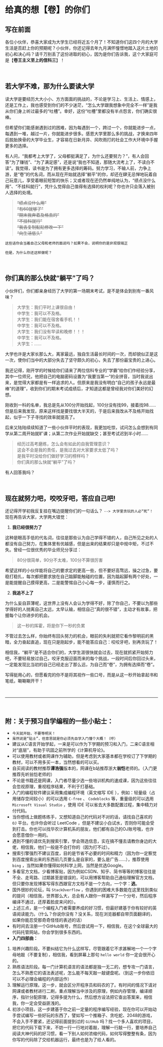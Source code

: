# 给真的想【卷】的你们
## 写在前面
各位小伙伴，恭喜大家成为大学生已经将近五个月了！不知道你们这四个月的大学生活是否赶上你的预期呢？小伙伴，你还记得去年九月满怀憧憬地踏入这片土地的初心和决心吗？请千万别丢了这份进取的初心，因为是你们告诉我，这个大家庭可是【**卷王主义至上的信科三**】！

<br>

## 若大学不难，那为什么要读大学
读大学是要经历大大小小、方方面面的挑战的，不论是学习上、生活上、情感上，还是工作上，我也感受到你们的不少迷茫，“怎么大学跟我想象中完全不一样”是我从你们身上听过最多的“吐槽”。幸好，这份“吐槽”里都没有半点怨言，你们确实很棒。  

但希望你们能感谢遇到过的困难，因为每遇到一个，跨过一个，你就能进步一点，每遇到一堆，越过一片，你就能进步很多。感恩大学里那么多的挑战，才换来四年后脱胎换骨的大学毕业生，才容易在日新月异、风吹雨打的社会工作大环境中手握更多的选择。 

有人问，“我都考上大学了，父母都挺满足了，为什么还要努力？”，有人会回答“为了赚钱”、“为了满足感”，还是说“我也不知道，那随大流考上了，不读白不读”。我觉得，读书是为了拥有更多选择的筹码。努力学习，不输人前，力争上游，是“卷”的代名词，而从现在开始就选择“躺平”的你，却还在肆无忌惮地玩着自己玩意儿，享受着眼前短暂的快乐；又或者现在还仍然单纯地认为，“绩点没什么用”、“不挂科就行”，凭什么觉得自己值得有选择的权利呢？你也许只会落入被别人选择的处境。  

>~~“绩点没什么用”~~  
~~“有60就够了”~~  
~~“期末我奔着及格去的”~~  
~~“不挂科就行”~~  
~~“我去复制黏贴修改一下”~~  
~~“向生活低头”~~  

`这些话你会当着自己父母和老师的面说吗？如果不会，说明你的是非观很端正`  

`但是，为什么你还这样做呢？`

<br>
    
## 你们真的那么快就“躺平”了吗？
小伙伴们，你们都亲身经历了大学的第一场期末考试，是不是体会到别有一番风味？

> 大学生：我们平时上课很自由！  
 中学生：我可以不及格。  
 大学生：我们能在宿舍看手机！！  
 中学生：我可以不及格。  
 大学生：我们没有早读和晚修！！！  
 中学生：我可以不及格。  
 大学生：……

大学也许是大家长那么大，离家最远，独自生活最长时间的一次，而却貌似正是这一次，使你们当中的大部分失去了坚守颇久的初心，失去了那份最宝贵的上进心。  

我还记得，刚开学的时候给你们请来了两位信科专业的“学霸”给你们作经验分享，其中一位师兄，他把自己的电脑密码设置为“我要当第一”的全拼音，当时我说出来，是觉得大家都是有一样追求的人。但原来是我没有明白“自己的孩子永远是最棒”的道理”，收到你们的期末考试成绩后，才知道这都是曾经我对你们美好的幻想。  

刚收到一科的名单，我总是先从100分开始找起，100分没有找99，接着找98……但是后来我发现，原来这样找是要找很大半天的，于是后来我改从不及格开始找起，似乎一下子寻找的效率就提高了。 

后来又陆陆续续知道了一些小伙伴平时的表现，我更加吃惊，试问怎么会想到有同学从第二周开始就旷课；从第二次作业开始就缺交；甚至考试迟到半小时……  

>经历过高考磨练，怎么会有如此的自我管理意识？  
这会不会是我的责任，是我过去对大家要求太低了吗？  
是我平时没给你们做好学习的榜样吗？  
你们真的那么快就“躺平”了吗？

有人回答我吗？

<br>

## 现在就努力吧，咬咬牙吧，答应自己吧!
还记得开学初我反复挂在嘴边提醒你们的一句话么？ `--> 大学里贪玩的人必“死”！`  
现在再告诉大家，大学两大错觉：

1. **我已经很努力了**

这种是眼高手低的代名词，往往是那些认为自己学得不错的人，自己所见之处的人都没有自己努力，在集体里有优越感，但是出来的结果却只是中规中矩，不过不失。曾经一位很优秀的毕业师兄分享过：

>80分很简单，90分不太难，100分不算很厉害  

希望这样的小伙伴能将自己的要求定的更高一些，但不要好高骛远，操之过急，要稳打稳扎，每次都把要求放在自己踮脚能触碰的位置，因为踮起脚有两个好处，一是能提醒自己摸得更高，二是能警惕自己小心每一步，谨慎而行之。

2. **我追不上了**  

为什么妄自菲薄呢，这世界上没有人会认为学得不好，除了你自己，不要以为那些学得好的人抛离自己太远，太早认输，相信自己“真的很不错”，主动才有故事，把握每个让你进步的机会。

>这一秒的挥霍，将是你下一秒的负累

不管过去怎么样，你始终有回头努力的机会，眼前的失利就把它看作黎明前的黑暗，全力奋起直追，现在只是刚起步，能不能答应自己：咬咬牙吧，别再贪玩了！

相信我，“躺平”是不适合你们的，大学生涯很快就会过去，现在就抓紧开始努力吧，不要轻易放过自己，咬牙克服迎面而来的每个挑战，一段时间后你回过头来，一定能发现比当初的自己已经走出了那么远，为自己而“卷”，为拥有选择而“卷”。

写得挺用心的，但愿看完的你不是将其视作一些口号，而是从这一秒开始拿起书和笔纸，唰唰唰开干！

<br>

---
<br>


## **附：关于预习自学编程的一些小贴士：**
- `今天就开始，不要等明天！`
- `虽然说是“贴士”，但意思就是你必须先自学入门懂个大概！（哼）`
- 建议从C语言开始学起，一来是可以作为下学期的预习和入门，二来C语言相对“底层”，有助于巩固之前所学的《计算机导论》。
- 可以使用教材或者网课作为辅助，但是考虑到大家基本都在学校订了下学期的教材，可以不用多买一本，当然想看的可以买。
- 自买阅读的教材推荐**谭浩强**版本的，网课在b站推荐浙大**翁恺**老师的。（入门更推荐先听翁恺老师的）
- 不论是书籍还是网课，入门者尽量少选一些培训机构的速成课，因为这些往往会忽视原理，重视程序结果，不利于打基础。
- 入门的编程软件建议采用集成编程环境（英文缩写 IDE ），例如：轻量级（占用储存空间较小）的可以选用 `C-free` 、 `Codeblocks` 等，重量级的可以选用 `Microsoft Visual Studio` ，使用 IDE 可以省去大多数配置过程，集中精力对付代码。
- 当你想线上做题练练手，又想知道自己的代码对不对的话，请找自己喜欢的 `OJ` 平台。也许你会听过 LeetCode ，但是不建议小白试水，否则你可能会受到打击。你也可以找华农计算机系的朋友，他们都有自己的OJ账号哦，也许会愿意借你一用的。
- 遇到不懂的请优先到搜索引擎，学会筛选信息，实在搞不懂去请教你身边的大佬，相信我，他们一般是不会打你的（因为打不过）。
- 搜索引擎强烈不建议百度，目的是节省不必要的时间和精力（因为你一定察觉到百度搜索出来的东西前几页要么是自家的，要么是广告……），推荐使用 `bing` ，当然如果你懂得如何科学上网，当然是优选Google。
- 多看官方文档，少看博客贴，因为例如CSDN、知乎、简书等等的博客往往是不全、走弯路、过期甚至是错误的，可以用博客帮助自己通俗理解官方文档，但只要你发现博客写得东西跟官方文档不是一个方向，一个字：**逃**。
- 国外很妙的论坛，叫 `StackOverflow` ，你遇到的困难大多数能在这里找到类似的提问（相信我，世界那么大，总会有人跟你一样漏写了一个分号，然后程序编译不通过，还厚着脸皮来问的）。
- 上述三点，是一个编程入门者需要养成的好习惯，但最好建基于你有较好的英语阅读能力。（什么？你说你没有？没关系，现在浏览器都自带页面翻译的，如果你能忍受那奇奇怪怪的表述的话）
- 有时间去注册一个GitHub账号，然后尝试用一下，相信我，在这个全球最大的代码托管网站，你会学到很多东西的。
- **入门四部曲：**
1. 培养兴趣阶段。不要纠结它为什么这样写，尽管跟着它不求甚解地一个一个字母地敲（不要复制），相信我，看到屏幕上那句 `hello world` 你一定会很开心的。
2. 熟练语法阶段。每一门计算机语言的语法都是独一无二的，想专攻一门语言，怎么不熟悉它的语法表述呢，怎么能不每天敲一敲键盘呢。（到这一步你依旧可以不必理会编程的内部运作）
3. 理解运行原理。这一步，就会区分开程序员和码农的了。有时间的情况下请对网课或者教材进行二刷，重点理解当中涉及的原理，例如内存管理，编译顺序，指针分配原理，记得多提为什么，然后想方设法把它查出答案来，相信我，你一定会受益匪浅的。
4. 初涉小项目。这一步建基于你之前一定量的程序编写经验，现在你可以开始动手尝试编写一些好玩的东西了，譬如写一个推箱子、贪吃蛇、2048的游戏，不会入手不要紧，还记得前面提到过的 `GitHub` 吗？找一个多人喜欢的项目，把它的代码下载下来，不妨一行一行地对着敲，理解一行敲一行，要培养自己阅读大神代码的好习惯，看一下别人如何浓缩代码，如何写得整整有条，因为你写的代码除了交给机器运行，最终也是为了给人看的。